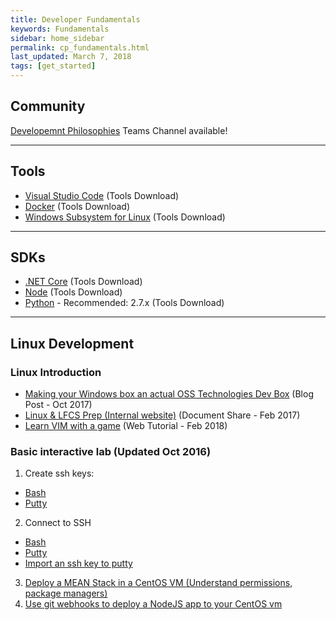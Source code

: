 ```yaml
---
title: Developer Fundamentals
keywords: Fundamentals
sidebar: home_sidebar
permalink: cp_fundamentals.html
last_updated: March 7, 2018
tags: [get_started]
---
```


## Community
[Developemnt Philosophies](https://teams.microsoft.com/l/channel/19%3ae53a64fbd0824c2683d86db5acaca31d%40thread.skype/Cross%2520Pillar%2520-%2520Software%2520Development%2520Philosophies?groupId=dff0a70d-6316-4124-ae5a-e9d06f63ec34&tenantId=72f988bf-86f1-41af-91ab-2d7cd011db47) Teams Channel available!

<!-- Add in any communities worth following: blogs, twitter, etc. -->
---
<!-- Here, add in any links to useful resources. The structure is not fixed, it can be grouped by scenario, by tech, or set up as a learning path -->
<!-- This page is intended for people newer to the SDE role, getting them started down the path -->

## Tools

- [Visual Studio Code](https://code.visualstudio.com/) (Tools Download)
- [Docker](https://www.docker.com/community-edition#/download) (Tools Download)
- [Windows Subsystem for Linux](https://docs.microsoft.com/en-us/windows/wsl/install-win10) (Tools Download)

---

## SDKs

- [.NET Core](https://www.microsoft.com/net/learn/get-started2/windows?utm_expid=.-Fmi9Q05Ry2oXQgdtPElHw.1&utm_referrer=https%3A%2F%2Fdocs.microsoft.com%2Fen-us%2Fdotnet%2Fcore%2Fsdk) (Tools Download)
- [Node](https://nodejs.org/en/) (Tools Download)
- [Python](https://www.python.org/downloads/) - Recommended: 2.7.x (Tools Download)

---
## Linux Development
### Linux Introduction 
 - [Making your Windows box an actual OSS Technologies Dev Box](http://jessicadeen.com/tech/microsoft/badass-terminal-fcu-wsl-edition-oh-my-zsh-powerlevel9k-tmux-and-more/) (Blog Post - Oct 2017)
 - [Linux & LFCS Prep (Internal website)](http://aka.ms/linuxlfcsprep) (Document Share - Feb 2017)
 - [Learn VIM with a game](https://vim-adventures.com/) (Web Tutorial - Feb 2018)

### Basic interactive lab (Updated Oct 2016)

 1. Create ssh keys:
   - [Bash](https://github.com/DxNext/2016-Oct-L2/blob/master/Linux/Module1-SetUpLinuxVM/01-key-generation-bash.md)
   - [Putty](https://github.com/DxNext/2016-Oct-L2/blob/master/Linux/Module1-SetUpLinuxVM/01-key-generation-bash.md)
 2. Connect to SSH
   - [Bash](https://github.com/DxNext/2016-Oct-L2/blob/master/Linux/Module1-SetUpLinuxVM/03-connect-to-vm-bash.md)
   - [Putty](https://github.com/DxNext/2016-Oct-L2/blob/master/Linux/Module1-SetUpLinuxVM/03-connect-to-vm-putty.md)
   - [Import an ssh key to putty](https://github.com/DxNext/2016-Oct-L2/blob/master/Linux/cheatsheet.md)
 3. [Deploy a MEAN Stack in a CentOS VM (Understand permissions, package managers)](https://github.com/DxNext/2016-Oct-L2/blob/master/Linux/Module2-AppDeployment/01-configure.md)
 4. [Use git webhooks to deploy a NodeJS app to your CentOS vm](https://github.com/DxNext/2016-Oct-L2/blob/master/Linux/Module2-AppDeployment/02-go-live.md)
